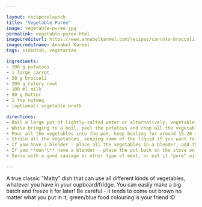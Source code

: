 ```yaml
---

layout: reciperelaunch
title: "Vegetable Purée"
image: vegetable-puree.jpg
permalink: vegetable-puree.html
imagecrediturl: https://www.annabelkarmel.com/recipes/carrots-broccoli-cheese-puree/
imagecreditname: Annabel Karmel
tags: sidedish, vegetarian

ingredients:
- 200 g potatoes
- 1 large carrot
- 50 g broccoli
- 200 g celery root
- 100 ml milk
- 50 g butter
- 1 tsp nutmeg
- (optional) vegetable broth

directions:
- Boil a large pot of lightly-salted water or alternatively, vegetable broth.
- While bringing to a boil, peel the potatoes and chop all the vegetables into 1-2 cm sized pieces. 
- Pour all the vegetables into the pot, keep boiling for around 15-20 minutes, until the celery root can be easily pierced with a fork.
- Strain all the vegetables, keeping some of the liquid if you want to use it for a broth later.
- If you have a blender - place all the vegetables in a blender, add the nutmeg, milk, butter and a good amount of pepper and mix on high until smooth and consistent.
- If you **don't** have a blender - place the pot back on the stove on low heat and return the vegetables to the pot. Add nutmeg, milk, butter and a good amount of pepper and use a utensil (such as a ladle) to mush the vegetables until it's as combined as possible.
- Serve with a good sausage or other type of meat, or eat it "pure" with a sprinkle of sea salt.

---
```


A true classic "Matty" dish that can use all different kinds of vegetables, whatever you have in your cupboard/fridge. You can easily make a big batch and freeze it for later! Be careful - it tends to come out brown no matter what you put in it; green/blue food colouring is your friend :D